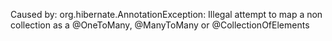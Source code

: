 Caused by: org.hibernate.AnnotationException: Illegal attempt to map a non collection as a @OneToMany, @ManyToMany or @CollectionOfElements

